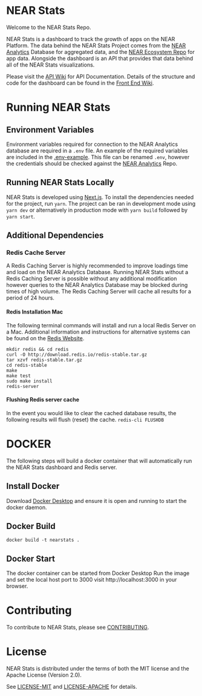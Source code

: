 # NEAR Stats
Welcome to the NEAR Stats Repo.

NEAR Stats is a dashboard to track the growth of apps on the NEAR Platform. The data behind the NEAR Stats Project comes from the [NEAR Analytics](https://github.com/near/near-analytics) Database for aggregated data, and the [NEAR Ecosystem Repo](https://github.com/near/ecosystem) for app data. Alongside the dashboard is an API that provides that data behind all of the NEAR Stats visualizations.
    
Please visit the [API Wiki](../../wiki/API) for API Documentation.
Details of the structure and code for the dashboard can be found in the [Front End Wiki](../../wiki/Front-end).

# Running NEAR Stats
## Environment Variables
Environment variables required for connection to the NEAR Analytics database are required in a ```.env``` file. An example of the required variables are included in the [.env-example](.env-example). This file can be renamed ```.env```, however the credentials should be checked against the [NEAR Analytics](https://github.com/near/near-analytics) Repo.
  
## Running NEAR Stats Locally
NEAR Stats is developed using [Next.js](https://nextjs.org/). To install the dependencies needed for the project, run ```yarn```.
The project can be ran in development mode using ```yarn dev``` or alternatively in production mode with ```yarn build``` followed by ```yarn start```.

## Additional Dependencies
### Redis Cache Server
A Redis Caching Server is highly recommended to improve loadings time and load on the NEAR Analytics Database. Running NEAR Stats without a Redis Caching Server is possible without any additional modification however queries to the NEAR Analytics Database may be blocked during times of high volume. The Redis Caching Server will cache all results for a period of 24 hours.
  
#### Redis Installation Mac
The following terminal commands will install and run a local Redis Server on a Mac. Additional information and instructions for alternative systems can be found on the [Redis Website](https://redis.io/).
  
```
mkdir redis && cd redis
curl -O http://download.redis.io/redis-stable.tar.gz
tar xzvf redis-stable.tar.gz
cd redis-stable
make
make test
sudo make install
redis-server
```

#### Flushing Redis server cache
In the event you would like to clear the cached database results, the following results will flush (reset) the cache. 
```redis-cli FLUSHDB```


# DOCKER
The following steps will build a docker container that will automatically run the NEAR Stats dashboard and Redis server.

## Install Docker
Download [Docker Desktop](https://www.docker.com/products/docker-desktop) and ensure it is open and running to start the docker daemon.

## Docker Build
```docker build -t nearstats .```

## Docker Start
The docker container can be started from Docker Desktop
Run the image and set the local host port to 3000
visit http://localhost:3000 in your browser.

# Contributing

To contribute to NEAR Stats, please see [CONTRIBUTING](CONTRIBUTING.md).

# License

NEAR Stats is distributed under the terms of both the MIT license and the Apache License (Version 2.0).

See [LICENSE-MIT](LICENSE-MIT) and [LICENSE-APACHE](LICENSE-APACHE) for details.